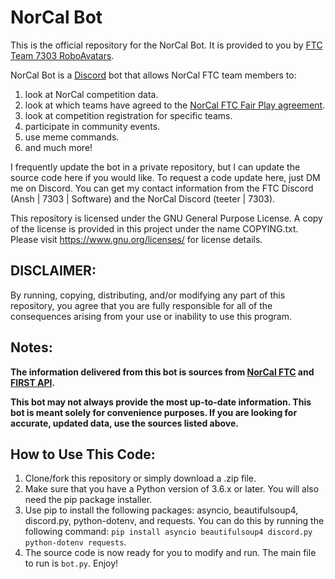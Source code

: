 # NorCal Bot
This is the official repository for the NorCal Bot. It is provided to you by [FTC Team 7303 RoboAvatars](roboavatars.weebly.com).

NorCal Bot is a [Discord](discord.com) bot that allows NorCal FTC team members to:
 1. look at NorCal competition data.
 2. look at which teams have agreed to the [NorCal FTC Fair Play agreement](https://www.norcalftc.org/fair-play-for-ftc/).
 3. look at competition registration for specific teams.
 4. participate in community events.
 5. use meme commands.
 6. and much more!

I frequently update the bot in a private repository, but I can update the source code here if you would like. To request a code update here, just DM me on Discord. You can get my contact information from the FTC Discord (Ansh | 7303 | Software) and the NorCal Discord (teeter | 7303).

This repository is licensed under the GNU General Purpose License. A copy of the license is provided in this project under the name COPYING.txt. Please visit https://www.gnu.org/licenses/ for license details.

## DISCLAIMER:
By running, copying, distributing, and/or modifying any part of this repository, you agree that you are fully responsible for all of the consequences arising from your use or inability to use this program.

## Notes:
**The information delivered from this bot is sources from [NorCal FTC](norcalftc.org) and [FIRST API](https://ftc-events.firstinspires.org/services/API).**

**This bot may not always provide the most up-to-date information. This bot is meant solely for convenience purposes. If you are looking for accurate, updated data, use the sources listed above.**

## How to Use This Code:
 1. Clone/fork this repository or simply download a .zip file.
 2. Make sure that you have a Python version of 3.6.x or later. You will also need the pip package installer.
 3. Use pip to install the following packages: asyncio, beautifulsoup4, discord.py, python-dotenv, and requests. You can do this by running the following command: `pip install asyncio beautifulsoup4 discord.py python-dotenv requests`.
 4. The source code is now ready for you to modify and run. The main file to run is `bot.py`. Enjoy!